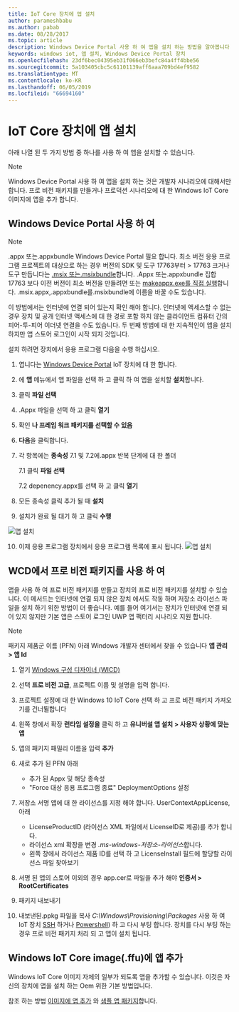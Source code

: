 ```yaml
---
title: IoT Core 장치에 앱 설치
author: parameshbabu
ms.author: pabab
ms.date: 08/28/2017
ms.topic: article
description: Windows Device Portal 사용 하 여 앱을 설치 하는 방법을 알아봅니다 또는 IoT의 일환으로 이미지를 핵심입니다.
keywords: windows iot, 앱 설치, Windows Device Portal 장치
ms.openlocfilehash: 23df6bec04395eb31f066eb3befc84a4ff4bbe56
ms.sourcegitcommit: 5a103405cbc5c61101139aff6aaa709bd4ef9582
ms.translationtype: MT
ms.contentlocale: ko-KR
ms.lasthandoff: 06/05/2019
ms.locfileid: "66694160"
---
```

# <a name="install-your-app-on-an-iot-core-device"></a>IoT Core 장치에 앱 설치
아래 나열 된 두 가지 방법 중 하나를 사용 하 여 앱을 설치할 수 있습니다.

> [!NOTE]
> Windows Device Portal 사용 하 여 앱을 설치 하는 것은 개발자 시나리오에 대해서만 합니다.
> 프로 비전 패키지를 만들거나 프로덕션 시나리오에 대 한 Windows IoT Core 이미지에 앱을 추가 합니다.

## <a name="using-windows-device-portal"></a>Windows Device Portal 사용 하 여

> [!NOTE]
> .appx 또는.appxbundle Windows Device Portal 필요 합니다. 최소 버전 응용 프로그램 프로젝트의 대상으로 하는 경우 버전의 SDK 및 도구 17763부터 > 17763 크거나 도구 만듭니다는 [.msix 또는.msixbundle](https://developercommunity.visualstudio.com/content/problem/391934/makeappx-now-creates-msix-files-instead-of-appx.html)합니다.
> .Appx 또는.appxbundle 집합 17763 보다 이전 버전이 최소 버전을 만들려면 또는 [makeappx.exe를 직접 실행](https://docs.microsoft.com/en-us/windows/desktop/appxpkg/make-appx-package--makeappx-exe-#command-line-syntax)합니다. .msix.appx,.appxbundle를.msixbundle에 이름을 바꿀 수도 있습니다.

이 방법에서는 인터넷에 연결 되어 있는지 확인 해야 합니다. 인터넷에 액세스할 수 없는 경우 장치 및 공개 인터넷 액세스에 대 한 경로 포함 하지 않는 클라이언트 컴퓨터 간의 피어-투-피어 이더넷 연결을 수도 있습니다. 두 번째 방법에 대 한 지속적인이 앱을 설치 하지만 앱 스토어 로그인이 시작 되지 것입니다.

설치 하려면 장치에서 응용 프로그램 다음을 수행 하십시오.

1. 엽니다는 [Windows Device Portal](https://docs.microsoft.com/windows/iot-core/manage-your-device/deviceportal) IoT 장치에 대 한 합니다.

2. 에 **앱** 메뉴에서 앱 파일을 선택 하 고 클릭 하 여 앱을 설치할 **설치**합니다.

3. 클릭 **파일 선택**

4. .Appx 파일을 선택 하 고 클릭 **열기**

5. 확인 **나 프레임 워크 패키지를 선택할 수 있음**

6. **다음**을 클릭합니다.

7. 각 항목에는 **종속성** 7.1 및 7.2에.appx 반복 단계에 대 한 폴더

    7.1 클릭 **파일 선택**

    7.2 depenency.appx를 선택 하 고 클릭 **열기**

8. 모든 종속성 클릭 추가 될 때 **설치**

9. 설치가 완료 될 대기 하 고 클릭 **수행**

 ![앱 설치](../media/AppInstaller/install-app.gif)

10. 이제 응용 프로그램 장치에서 응용 프로그램 목록에 표시 됩니다.
 ![앱 설치](../media/AppInstaller/install-app.gif)


## <a name="using-provisioning-package-from-wcd"></a>WCD에서 프로 비전 패키지를 사용 하 여
앱을 사용 하 여 프로 비전 패키지를 만들고 장치의 프로 비전 패키지를 설치할 수 있습니다. 이 메서드는 인터넷에 연결 되지 않은 장치 에서도 작동 하며 저장소 라이선스 파일을 설치 하기 위한 방법이 더 좋습니다. 예를 들어 여기서는 장치가 인터넷에 연결 되어 있지 않지만 기본 앱은 스토어 로그인 UWP 앱 팩터리 시나리오 지원 합니다.

> [!NOTE]
> 패키지 제품군 이름 (PFN) 아래 Windows 개발자 센터에서 찾을 수 있습니다 **앱 관리 > 앱 Id**

1. 열기 [Windows 구성 디자이너 (WICD)](https://docs.microsoft.com/windows/configuration/provisioning-packages/provisioning-install-icd)

2. 선택 **프로 비전 고급**, 프로젝트 이름 및 설명을 입력 합니다.

3. 프로젝트 설정에 대 한 Windows 10 IoT Core 선택 하 고 프로 비전 패키지 가져오기를 건너뛸합니다

4. 왼쪽 창에서 확장 **런타임 설정을** 클릭 하 고 **유니버설 앱 설치 > 사용자 상황에 맞는 앱**

5. 앱의 패키지 패밀리 이름을 입력 **추가**

6. 새로 추가 된 PFN 아래
    - 추가 된 Appx 및 해당 종속성
    - "Force 대상 응용 프로그램 종료" DeploymentOptions 설정

7. 저장소 서명 앱에 대 한 라이선스를 지정 해야 합니다. UserContextAppLicense, 아래
    - LicenseProductID (라이선스 XML 파일에서 LicenseID로 제공)를 추가 합니다.
    - 라이선스 xml 확장을 변경 *.ms-windows-저장소-라이선스*합니다.
    - 왼쪽 창에서 라이선스 제품 ID를 선택 하 고 LicenseInstall 필드에 할당할 라이선스 파일 찾아보기

8. 서명 된 앱의 스토어 이외의 경우 app.cer로 파일을 추가 해야 **인증서 > RootCertificates** 

9. 패키지 내보내기

10. 내보낸된.ppkg 파일을 복사 _C:\Windows\Provisioning\Packages_ 사용 하 여 IoT 장치 [SSH](../connect-your-device/SSH.md) 하거나 [Powershell](../connect-your-device/powershell.md)) 하 고 다시 부팅 합니다. 장치를 다시 부팅 하는 경우 프로 비전 패키지 처리 되 고 앱이 설치 됩니다.


## <a name="add-the-app-to-the-windows-iot-core-imageffu"></a>Windows IoT Core image(.ffu)에 앱 추가
Windows IoT Core 이미지 자체의 일부가 되도록 앱을 추가할 수 있습니다.
이것은 자신의 장치에 앱을 설치 하는 Oem 위한 기본 방법입니다.

참조 하는 방법 [이미지에 앱 추가](https://docs.microsoft.com/windows-hardware/manufacture/iot/deploy-your-app-with-a-standard-board) 와 [샘플 앱 패키지](https://github.com/ms-iot/iot-adk-addonkit/tree/master/Workspace/Source-arm/Packages/Appx.IoTCoreDefaultApp)합니다.
